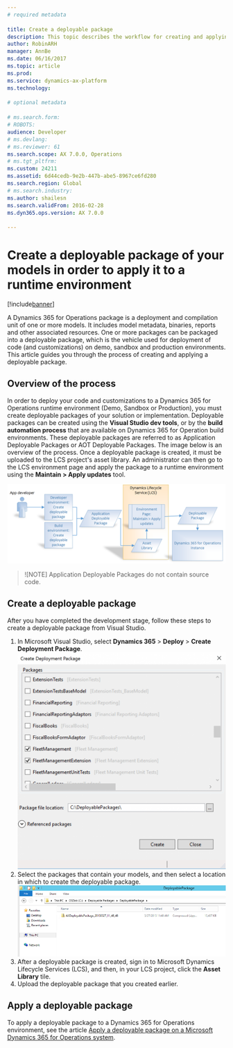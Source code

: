 ```yaml
---
# required metadata

title: Create a deployable package
description: This topic describes the workflow for creating and applying a deployable package.
author: RobinARH
manager: AnnBe
ms.date: 06/16/2017
ms.topic: article
ms.prod: 
ms.service: dynamics-ax-platform
ms.technology: 

# optional metadata

# ms.search.form: 
# ROBOTS: 
audience: Developer
# ms.devlang: 
# ms.reviewer: 61
ms.search.scope: AX 7.0.0, Operations
# ms.tgt_pltfrm: 
ms.custom: 24211
ms.assetid: 6d44cedb-9e2b-447b-abe5-8967ce6fd280
ms.search.region: Global
# ms.search.industry: 
ms.author: shailesn
ms.search.validFrom: 2016-02-28
ms.dyn365.ops.version: AX 7.0.0

---
```


# Create a deployable package of your models in order to apply it to a runtime environment

[!include[banner](../includes/banner.md)]

A Dynamics 365 for Operations package is a deployment and compilation unit of one or more models. It includes model metadata, binaries, reports and other associated resources. One or more packages can be packaged into a deployable package, which is the vehicle used for deployment of code (and customizations) on demo, sandbox and production environments. This article guides you through the process of creating and applying a deployable package. 

## Overview of the process

In order to deploy your code and customizations to a Dynamics 365 for Operations runtime environment (Demo, Sandbox or Production), you must create deployable packages of your solution or implementation. Deployable packages can be created using the **Visual Studio dev tools**, or by the **build automation process** that are available on Dynamics 365 for Operation build environments. These deployable packages are referred to as Application Deployable Packages or AOT Deployable Packages. The image below is an overview of the process. Once a deployable package is created, it must be uploaded to the LCS project's asset library. An administrator can then go to the LCS environment page and apply the package to a runtime environment using the **Maintain &gt; Apply updates** tool. 

![Create and apply a deployment package](./media/createandapplydeployablepackage.png)

> ![NOTE]
> Application Deployable Packages do not contain source code.

## Create a deployable package
After you have completed the development stage, follow these steps to create a deployable package from Visual Studio.

1.  In Microsoft Visual Studio, select **Dynamics 365** &gt; **Deploy** &gt; **Create Deployment Package**.
![Create deployment package](./media/createdeploymentpackage-986x1024.png)
2.  Select the packages that contain your models, and then select a location in which to create the deployable package. 
![Select a location](./media/pack4.png)
3.  After a deployable package is created, sign in to Microsoft Dynamics Lifecycle Services (LCS), and then, in your LCS project, click the **Asset Library** tile.
4.  Upload the deployable package that you created earlier.

## Apply a deployable package
To apply a deployable package to a Dynamics 365 for Operations environment, see the article [Apply a deployable package on a Microsoft Dynamics 365 for Operations system](apply-deployable-package-system.md).
